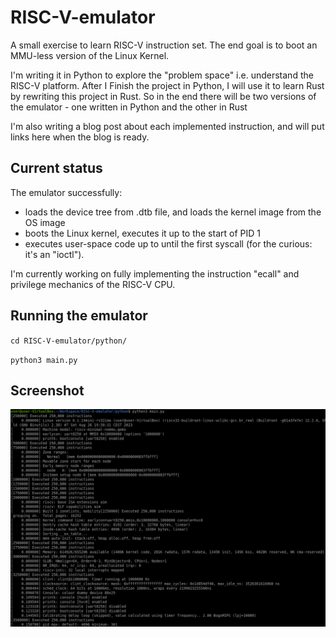 # RISC-V-emulator
A small exercise to learn RISC-V instruction set. The end goal is to boot an MMU-less version of the Linux Kernel.

I'm writing it in Python to explore the "problem space" i.e. understand the RISC-V platform. After I Finish the project in Python, I will use it to learn Rust by rewriting this project in Rust. So in the end there will be two versions of the emulator - one written in Python and the other in Rust

I'm also writing a blog post about each implemented instruction, and will put links here when the blog is ready.

## Current status

The emulator successfully:
* loads the device tree from .dtb file, and loads the kernel image from the OS image
* boots the Linux kernel, executes it up to the start of PID 1
* executes user-space code up to until the first syscall (for the curious: it's an "ioctl").

I'm currently working on fully implementing the instruction "ecall" and privilege mechanics of the RISC-V CPU.

## Running the emulator

`cd RISC-V-emulator/python/`

`python3 main.py`

## Screenshot
![RISC-V Emulator](/emulator_screenshot.png?raw=true "RISC-V Emulator")
